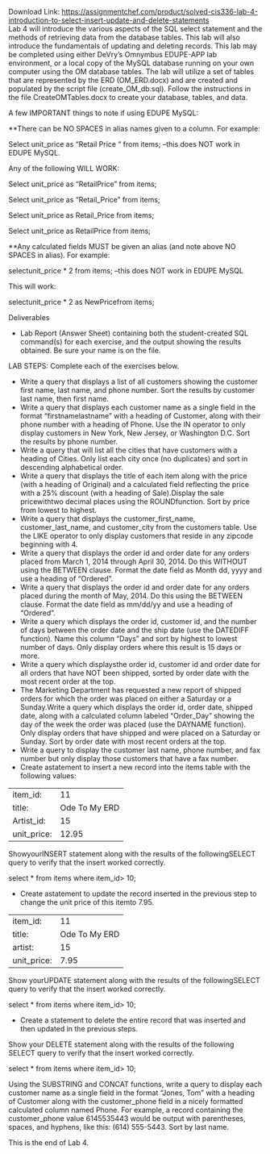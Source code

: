 Download Link: https://assignmentchef.com/product/solved-cis336-lab-4-introduction-to-select-insert-update-and-delete-statements
<br>
Lab 4 will introduce the various aspects of the SQL select statement and the methods of retrieving data from the database tables. This lab will also introduce the fundamentals of updating and deleting records. This lab may be completed using either DeVry’s Omnymbus EDUPE-APP lab environment, or a local copy of the MySQL database running on your own computer using the OM database tables. The lab will utilize a set of tables that are represented by the ERD (OM_ERD.docx) and are created and populated by the script file (create_OM_db.sql).  Follow the instructions in the file CreateOMTables.docx to create your database, tables, and data.

A few IMPORTANT things to note if using EDUPE MySQL:

**There can be NO SPACES in alias names given to a column.  For example:

Select unit_price as “Retail Price “ from items;  –this does NOT work in EDUPE MySQL.

Any of the following WILL WORK:

Select unit_price as “RetailPrice” from items;

Select unit_price as “Retail_Price” from items;

Select unit_price as Retail_Price from items;

Select unit_price as RetailPrice from items;

**Any calculated fields MUST be given an alias (and note above NO SPACES in alias).  For example:

selectunit_price * 2 from items;   –this does NOT work in EDUPE MySQL

This will work:

selectunit_price * 2 as NewPricefrom items;

Deliverables

<ul>

 <li>Lab Report (Answer Sheet) containing both the student-created SQL command(s) for each exercise, and the output showing the results obtained. Be sure your name is on the file.</li>

</ul>

LAB STEPS:  Complete each of the exercises below.

<ul>

 <li>Write a query that displays a list of all customers showing the customer first name, last name, and phone number.  Sort the results by customer last name, then first name.</li>

 <li>Write a query that displays each customer name as a single field in the format “firstnamelastname” with a heading of Customer, along with their phone number with a heading of Phone.  Use the  IN operator to only display customers in New York, New Jersey, or Washington D.C.  Sort the results by phone number.</li>

 <li>Write a query that will list all the cities that have customers with a heading of Cities.  Only list each city once (no duplicates) and sort in descending alphabetical order.</li>

 <li>Write a query that displays the title of each item along with the price (with a heading of Original) and a calculated field reflecting the price with a 25% discount (with a heading of Sale).Display the sale pricewithtwo decimal places using the ROUNDfunction.  Sort by price from lowest to highest.</li>

 <li>Write a query that displays the customer_first_name, customer_last_name, and customer_city from the customers table.  Use the LIKE operator to only display customers that reside in any zipcode beginning with 4.</li>

 <li>Write a query that displays the order id and order date for any orders placed from March 1, 2014 through April 30, 2014.  Do this WITHOUT using the BETWEEN clause.  Format the date field as Month dd, yyyy and use a heading of “Ordered”.</li>

 <li>Write a query that displays the order id and order date for any orders placed during the month of May, 2014.  Do this using the BETWEEN clause.  Format the date field as mm/dd/yy and use a heading of “Ordered”.</li>

 <li>Write a query which displays the order id, customer id, and the number of days between the order date and the ship date (use the DATEDIFF function).  Name this column “Days” and sort by highest to lowest number of days.  Only display orders where this result is 15 days or more.</li>

 <li>Write a query which displaysthe order id, customer id and order date for all orders that have NOT been shipped, sorted by order date with the most recent order at the top.</li>

 <li>The Marketing Department has requested a new report of shipped orders for which the order was placed on either a Saturday or a Sunday.Write a query which displays the order id, order date, shipped date, along with a calculated column labeled “Order_Day” showing the day of the week the order was placed (use the DAYNAME function).  Only display orders that have shipped and were placed on a Saturday or Sunday.  Sort by order date with most recent orders at the top.</li>

 <li>Write a query to display the customer last name, phone number, and fax number but only display those customers that have a fax number.</li>

 <li> Create astatement to insert a new record into the items table with the following values:</li>

</ul>

<table>

 <tbody>

  <tr>

   <td>item_id:</td>

   <td>11</td>

  </tr>

  <tr>

   <td>title:</td>

   <td>Ode To My ERD</td>

  </tr>

  <tr>

   <td>Artist_id:</td>

   <td>15</td>

  </tr>

  <tr>

   <td>unit_price:</td>

   <td>12.95</td>

  </tr>

 </tbody>

</table>

ShowyourINSERT statement along with the results of the followingSELECT query to verify that the insert worked correctly.

select * from items where item_id&gt; 10;

<ul>

 <li>Create astatement to update the record inserted in the previous step to change the unit price of this itemto 7.95.</li>

</ul>

<table>

 <tbody>

  <tr>

   <td>item_id:</td>

   <td>11</td>

  </tr>

  <tr>

   <td>title:</td>

   <td>Ode To My ERD</td>

  </tr>

  <tr>

   <td>artist:</td>

   <td>15</td>

  </tr>

  <tr>

   <td>unit_price:</td>

   <td>7.95</td>

  </tr>

 </tbody>

</table>

Show yourUPDATE statement along with the results of the followingSELECT query to verify that the insert worked correctly.

select * from items where item_id&gt; 10;

<ul>

 <li>Create a statement to delete the entire record that was inserted and then updated in the previous steps.</li>

</ul>

Show your DELETE statement along with the results of the following SELECT query to verify that the insert worked correctly.

select * from items where item_id&gt; 10;

Using the SUBSTRING and CONCAT functions, write a query to display each customer name as a single field in the format “Jones, Tom” with a heading of Customer along with the customer_phone field in a nicely formatted calculated column named Phone. For example, a record containing the customer_phone value 6145535443 would be output with parentheses, spaces, and hyphens, like this: (614) 555-5443.  Sort by last name.

This is the end of Lab 4.
